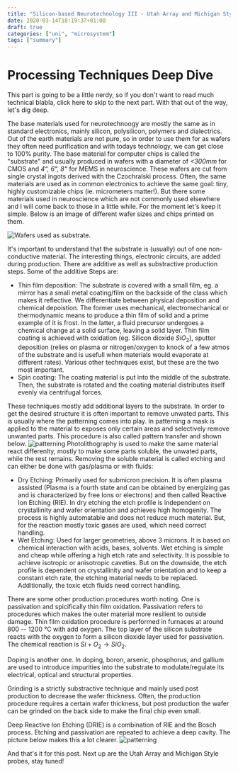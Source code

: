 ```yaml
---
title: "Silicon-based Neurotechnology III - Utah Array and Michigan Style probes"
date: 2020-03-14T18:19:37+01:00
draft: true
categories: ["uni", "microsystem"]
tags: ["summary"]
---
```

# Processing Techniques Deep Dive
This part is going to be a little nerdy, so if you don't want to read much technical blabla, click here to skip to the next part. With that out of the way, let's dig deep.

The base materials used for neurotechnoogy are mostly the same as in standard electronics, mainly silicon, polysilicon, polymers and dialectrics. Out of the earth materials are not pure, so in order to use them for as wafers they often need purification and with todays technology, we can get close to 100% purity. The base material for computer chips is called the "substrate" and usually produced in wafers with a diameter of *<300mm* for CMOS and *4“, 6“, 8“*  for MEMS in neuroscience. These wafers are cut from single crystal ingots derived with the Czochralski process. Often, the same materials are used as in common electronics to achieve the same goal: tiny, highly customizable chips (ie. micrometers matter!). But there some materials used in neuroscience which are not commonly used elsewhere and I will come back to those in a little while. For the moment let's keep it simple. Below is an image of different wafer sizes and chips printed on them. 
<!-- sdf -->
![](/posts/siTech/img/wafer.jpg "Wafers used as substrate.")

It's important to understand that the substrate is (usually) out of one non-conductive material. The interesting things, electronic circuits, are added during production. There are additive as well as substractive production steps. Some of the additive Steps are:
* Thin film deposition: The substrate is covered with a small film, eg. a mirror has a small metal coating/film on the backside of the class which makes it reflective. We differentiate between physical deposition and chemical depoistion. The former uses mechanical, electromechanical or thermodynamic means to produce a thin film of solid and a prime example of it is frost. In the latter, a fluid precursor undergoes a chemical change at a solid surface, leaving a solid layer.  Thin film coating is achieved with oxidation (eg. Silicon dioxide $SiO_2$), sputter deposition (relies on plasma or nitrogen/oxygen to knock of a few atmos of the substrate and is usefull when materials would evaporate at different rates). Various other techniques exist, but these are the two most important. 
* Spin coating: The coating material is put into the middle of the substrate. Then, the substrate is rotated and the coating material distributes itself evenly via centrifugal forces. 

These techniques mostly add additional layers to the substrate. In order to get the desired structure it is often important to remove unwated parts. This is usually where the patterning comes into play. In patterning a mask is applied to the material to exposes only certain areas and selectively remove unwanted parts. This procedure is also called pattern transfer and shown below.
![patterning](/posts/siTech/img/patterning.jpg  "Simple Patterning." )
Photolithography is used to make the same material react differenlty, mostly to make some parts soluble, the unwated parts, while the rest remains. Removing the soluble material is called etching and can either be done with gas/plasma or with fluids:
<!-- <img src="/posts/siTech/img/patterning.jpg" alt="drawing" style="width:200px;"/> -->
* Dry Etching: Primarily used for submicron precision. It is often plasma assisted (Plasma is a fourth state and can be obtained by energizing gas and is characterized by free Ions or electrons) and then called Reactive Ion Etching (RIE). In dry etching the etch profile is independent on crystallinity and wafer orientation and achieves high homogenity. The process is highly automatable and does not reduce much material. But, for the reaction mostly toxic gases are used, which need correct handling.
* Wet Etching: Used for larger geometries, above 3 microns. It is based on chemical interaction with acids, bases, solvents. Wet etching is simple and cheap while offering a high etch rate and selectivity. It is possible to achieve isotropic or anisotropic caveties. But on the downside, the etch profile is dependent on crystallinity and wafer orientation and to keep a constant etch rate, the etching material needs to be replaced. Additionally, the toxic etch fluids need correct handling. 

There are some other production procedures worth noting. One is passivation and spicifically thin film oxidation. Passivation refers to procedures which makes the outer material more resilient to outside damage. Thin film oxidation procedure is performed in furnaces at around 800 -- 1200 °C with add oxygen. The top layer of the silicon substrate reacts with the oxygen to form a silicon dioxide layer used for passivation. The chemical reaction is $Si + O_2 \rightarrow SiO_2$. 

Doping is another one. In doping, boron, arsenic, phosphorus, and gallium are used to introduce impurities into the substrate to modulate/regulate its electrical, optical and structural properties.

Grinding is a strictly substractive technique and mainly used post production to decrease the wafer thickness. Often, the production procedure requires a certain wafer thickness, but post production the wafer can be grinded on the back side to make the final chip even small.

Deep Reactive Ion Etching (DRIE) is a combination of RIE and the Bosch process. Etching and passivation are repeated to achieve a deep cavity. The picture below makes this a lot clearer. 
![patterning](/posts/siTech/img/drie.png  "Deep Reactive Ion Etching" )

And that's it for this post. Next up are the Utah Array and Michigan Style probes, stay tuned!






